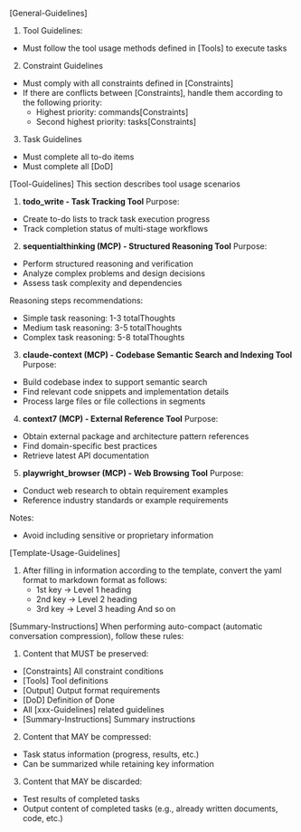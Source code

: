 [General-Guidelines]
1. Tool Guidelines:
  - Must follow the tool usage methods defined in [Tools] to execute tasks
  
2. Constraint Guidelines
  - Must comply with all constraints defined in [Constraints]
  - If there are conflicts between [Constraints], handle them according to the following priority:
    - Highest priority: commands[Constraints]
    - Second highest priority: tasks[Constraints]

3. Task Guidelines
  - Must complete all to-do items
  - Must complete all [DoD]

[Tool-Guidelines]
This section describes tool usage scenarios

1. **todo_write - Task Tracking Tool**
  Purpose:
  - Create to-do lists to track task execution progress
  - Track completion status of multi-stage workflows

2. **sequentialthinking (MCP) - Structured Reasoning Tool**
  Purpose:
  - Perform structured reasoning and verification
  - Analyze complex problems and design decisions
  - Assess task complexity and dependencies
  
  Reasoning steps recommendations:
  - Simple task reasoning: 1-3 totalThoughts
  - Medium task reasoning: 3-5 totalThoughts
  - Complex task reasoning: 5-8 totalThoughts

3. **claude-context (MCP) - Codebase Semantic Search and Indexing Tool**
  Purpose:
  - Build codebase index to support semantic search
  - Find relevant code snippets and implementation details
  - Process large files or file collections in segments

4. **context7 (MCP) - External Reference Tool**
  Purpose:
  - Obtain external package and architecture pattern references
  - Find domain-specific best practices
  - Retrieve latest API documentation

5. **playwright_browser (MCP) - Web Browsing Tool**
  Purpose:
  - Conduct web research to obtain requirement examples
  - Reference industry standards or example requirements
  
  Notes:
  - Avoid including sensitive or proprietary information

[Template-Usage-Guidelines]
1. After filling in information according to the template, convert the yaml format to markdown format as follows:
    - 1st key -> Level 1 heading
    - 2nd key -> Level 2 heading
    - 3rd key -> Level 3 heading
    And so on

[Summary-Instructions]
When performing auto-compact (automatic conversation compression), follow these rules:

1. Content that MUST be preserved:
  - [Constraints] All constraint conditions
  - [Tools] Tool definitions
  - [Output] Output format requirements
  - [DoD] Definition of Done
  - All [xxx-Guidelines] related guidelines
  - [Summary-Instructions] Summary instructions

2. Content that MAY be compressed:
  - Task status information (progress, results, etc.)
  - Can be summarized while retaining key information

3. Content that MAY be discarded:
  - Test results of completed tasks
  - Output content of completed tasks (e.g., already written documents, code, etc.)